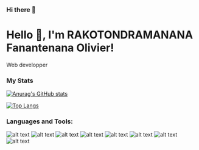 ### Hi there 👋


# Hello 👋, I'm RAKOTONDRAMANANA Fanantenana Olivier!

Web developper

### My Stats
[![Anurag's GitHub stats](https://github-readme-stats.vercel.app/api?username=Fanantenana1603&show_icons=true&theme=radical)](https://github.com/Fanantenana1603)

[![Top Langs](https://github-readme-stats.vercel.app/api/top-langs/?username=Fanantenana1603&theme=radical&layout=compact)](https://github.com/Fanantenana1603)

### Languages and Tools: <br>
![alt text](https://img.shields.io/badge/HTML5-E34F26?style=for-the-badge&logo=html5&logoColor=white) ![alt text](https://img.shields.io/badge/CSS3-1572B6?style=for-the-badge&logo=css3&logoColor=white)
![alt text](https://img.shields.io/badge/Sass-CC6699?style=for-the-badge&logo=sass&logoColor=white) ![alt text](https://img.shields.io/badge/Ruby-CC342D?style=for-the-badge&logo=ruby&logoColor=white)
![alt text](https://img.shields.io/badge/Bootstrap-563D7C?style=for-the-badge&logo=bootstrap&logoColor=white) ![alt text](https://img.shields.io/badge/Ruby_on_Rails-CC0000?style=for-the-badge&logo=ruby-on-rails&logoColor=white)
![alt text](https://img.shields.io/badge/Netlify-00C7B7?style=for-the-badge&logo=netlify&logoColor=white) ![alt text](https://img.shields.io/badge/Heroku-430098?style=for-the-badge&logo=heroku&logoColor=white)



